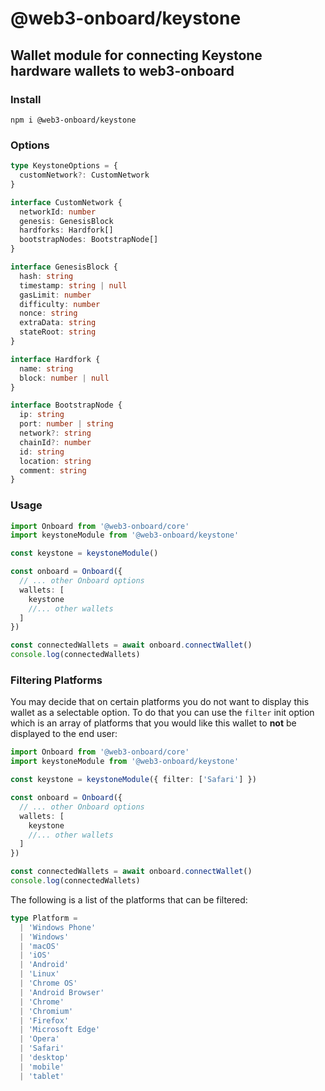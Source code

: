 # @web3-onboard/keystone

## Wallet module for connecting Keystone hardware wallets to web3-onboard

### Install

`npm i @web3-onboard/keystone`

### Options

```typescript
type KeystoneOptions = {
  customNetwork?: CustomNetwork
}

interface CustomNetwork {
  networkId: number
  genesis: GenesisBlock
  hardforks: Hardfork[]
  bootstrapNodes: BootstrapNode[]
}

interface GenesisBlock {
  hash: string
  timestamp: string | null
  gasLimit: number
  difficulty: number
  nonce: string
  extraData: string
  stateRoot: string
}

interface Hardfork {
  name: string
  block: number | null
}

interface BootstrapNode {
  ip: string
  port: number | string
  network?: string
  chainId?: number
  id: string
  location: string
  comment: string
}
```

### Usage

```typescript
import Onboard from '@web3-onboard/core'
import keystoneModule from '@web3-onboard/keystone'

const keystone = keystoneModule()

const onboard = Onboard({
  // ... other Onboard options
  wallets: [
    keystone
    //... other wallets
  ]
})

const connectedWallets = await onboard.connectWallet()
console.log(connectedWallets)
```

### Filtering Platforms

You may decide that on certain platforms you do not want to display this wallet as a selectable option. To do that you can use the `filter` init option which is an array of platforms that you would like this wallet to **not** be displayed to the end user:

```typescript
import Onboard from '@web3-onboard/core'
import keystoneModule from '@web3-onboard/keystone'

const keystone = keystoneModule({ filter: ['Safari'] })

const onboard = Onboard({
  // ... other Onboard options
  wallets: [
    keystone
    //... other wallets
  ]
})

const connectedWallets = await onboard.connectWallet()
console.log(connectedWallets)
```

The following is a list of the platforms that can be filtered:

```typescript
type Platform =
  | 'Windows Phone'
  | 'Windows'
  | 'macOS'
  | 'iOS'
  | 'Android'
  | 'Linux'
  | 'Chrome OS'
  | 'Android Browser'
  | 'Chrome'
  | 'Chromium'
  | 'Firefox'
  | 'Microsoft Edge'
  | 'Opera'
  | 'Safari'
  | 'desktop'
  | 'mobile'
  | 'tablet'
```
